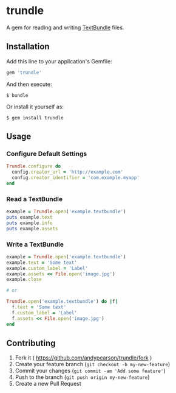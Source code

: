 # trundle

A gem for reading and writing [TextBundle](http://textbundle.org/) files.

## Installation

Add this line to your application's Gemfile:

```ruby
gem 'trundle'
```

And then execute:

    $ bundle

Or install it yourself as:

    $ gem install trundle

## Usage

### Configure Default Settings

```ruby
Trundle.configure do
  config.creator_url = 'http://example.com'
  config.creator_identifier = 'com.example.myapp'
end
```

### Read a TextBundle

```ruby
example = Trundle.open('example.textbundle')
puts example.text
puts example.info
puts example.assets
```

### Write a TextBundle

```ruby
example = Trundle.open('example.textbundle')
example.text = 'Some text'
example.custom_label = 'Label'
example.assets << File.open('image.jpg')
example.close

# or

Trundle.open('example.textbundle') do |f|
  f.text = 'Some text'
  f.custom_label = 'Label'
  f.assets << File.open('image.jpg')
end
```

## Contributing

1. Fork it ( https://github.com/andypearson/trundle/fork )
2. Create your feature branch (`git checkout -b my-new-feature`)
3. Commit your changes (`git commit -am 'Add some feature'`)
4. Push to the branch (`git push origin my-new-feature`)
5. Create a new Pull Request
